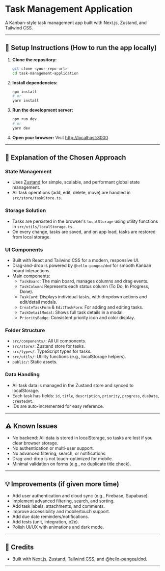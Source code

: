 # Task Management Application

A Kanban-style task management app built with Next.js, Zustand, and Tailwind CSS.

---

## 🚀 Setup Instructions (How to run the app locally)

1. **Clone the repository:**
   ```bash
   git clone <your-repo-url>
   cd task-management-application
   ```
2. **Install dependencies:**
   ```bash
   npm install
   # or
   yarn install
   ```
3. **Run the development server:**
   ```bash
   npm run dev
   # or
   yarn dev
   ```
4. **Open your browser:**
   Visit [http://localhost:3000](http://localhost:3000)

---

## 🧩 Explanation of the Chosen Approach

### State Management
- Uses [Zustand](https://github.com/pmndrs/zustand) for simple, scalable, and performant global state management.
- All task operations (add, edit, delete, move) are handled in `src/store/taskStore.ts`.

### Storage Solution
- Tasks are persisted in the browser's `localStorage` using utility functions in `src/utils/localStorage.ts`.
- On every change, tasks are saved, and on app load, tasks are restored from local storage.

### UI Components
- Built with React and Tailwind CSS for a modern, responsive UI.
- Drag-and-drop is powered by `@hello-pangea/dnd` for smooth Kanban board interactions.
- Main components:
  - `TaskBoard`: The main board, manages columns and drag events.
  - `TaskColumn`: Represents each status column (To Do, In Progress, Done).
  - `TaskCard`: Displays individual tasks, with dropdown actions and edit/detail modals.
  - `CreateTaskForm` & `EditTaskForm`: For adding and editing tasks.
  - `TaskDetailModal`: Shows full task details in a modal.
  - `PriorityBadge`: Consistent priority icon and color display.

### Folder Structure
- `src/components/`: All UI components.
- `src/store/`: Zustand store for tasks.
- `src/types/`: TypeScript types for tasks.
- `src/utils/`: Utility functions (e.g., localStorage helpers).
- `public/`: Static assets.

### Data Handling
- All task data is managed in the Zustand store and synced to localStorage.
- Each task has fields: `id`, `title`, `description`, `priority`, `progress`, `dueDate`, `createdAt`.
- IDs are auto-incremented for easy reference.

---

## ⚠️ Known Issues
- No backend: All data is stored in localStorage, so tasks are lost if you clear browser storage.
- No authentication or multi-user support.
- No advanced filtering, search, or notifications.
- Drag-and-drop is not touch-optimized for mobile.
- Minimal validation on forms (e.g., no duplicate title check).

---

## 💡 Improvements (if given more time)
- Add user authentication and cloud sync (e.g., Firebase, Supabase).
- Implement advanced filtering, search, and sorting.
- Add task labels, attachments, and comments.
- Improve accessibility and mobile/touch support.
- Add due date reminders/notifications.
- Add tests (unit, integration, e2e).
- Polish UI/UX with animations and dark mode.

---

## 📁 Credits
- Built with [Next.js](https://nextjs.org/), [Zustand](https://github.com/pmndrs/zustand), [Tailwind CSS](https://tailwindcss.com/), and [@hello-pangea/dnd](https://github.com/hello-pangea/dnd).

---
